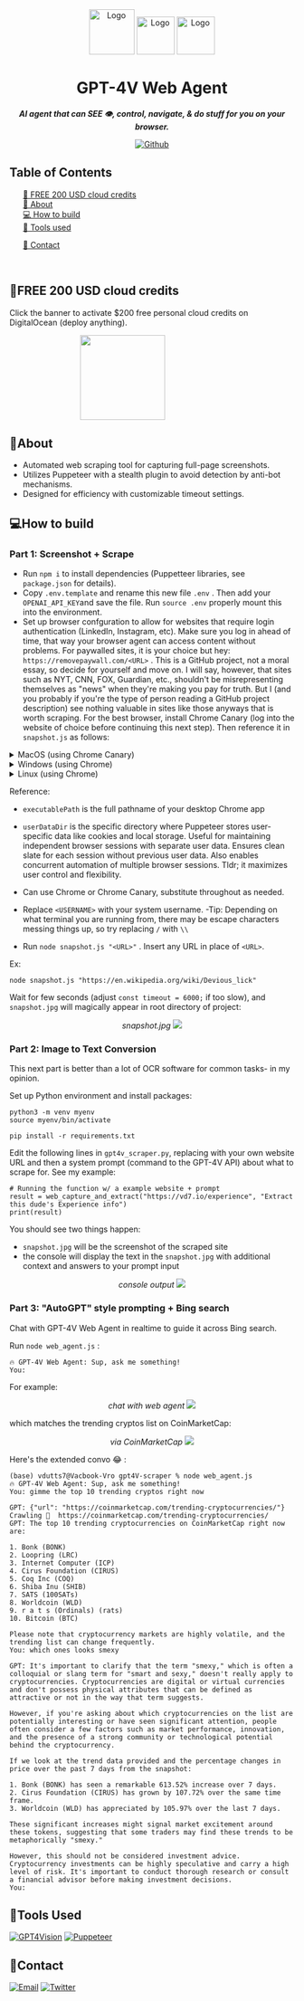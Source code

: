<div align="center">


  <img src="https://res.cloudinary.com/dnz16usmk/image/upload/f_auto,q_auto/v1/vd7-website/gpt4v-logo" alt="Logo" width="80" height="80" />
  <img src="https://res.cloudinary.com/dnz16usmk/image/upload/f_auto,q_auto/v1/vd7-website/wikipedia-logo" alt="Logo" width="67" height="67"/>
   <img src="https://res.cloudinary.com/dnz16usmk/image/upload/f_auto,q_auto/v1/vd7-website/linkedin-logo" alt="Logo" width="67" height="67"/>

  <h1 align="center">
        GPT-4V Web Agent
    </h1>
    <p align="center"> 
        <i><b>AI agent that can SEE 👁️, control, navigate, & do stuff for you on your browser.</b></i>
        <br /> 
    </p>

[![Github][github]][github-url]


</div>



## Table of Contents

  <ol>
    <a href="#FREE-200-USD-cloud-credits">💸 FREE 200 USD cloud credits</a><br/>
    <a href="#about">📝 About</a><br/>
    <a href="#how-to-build">💻 How to build</a><br/>
    <a href="#tools-used">🔧 Tools used</a>
        <ul>
        </ul>
    <a href="#contact">👤 Contact</a>
  </ol>

<br/>

## 💸FREE 200 USD cloud credits

Click the banner to activate $200 free personal cloud credits on DigitalOcean (deploy anything).

<div style="display: flex; align-items: center; justify-content: center; width: 400px;"> 
    <a href="https://www.digitalocean.com/?refcode=2aa0ec7cfd0e&utm_campaign=Referral_Invite&utm_medium=Referral_Program&utm_source=badge">
        <img src="https://res.cloudinary.com/dnz16usmk/image/upload/v1709301461/digitalocean-referral.png"
            width="150"
        />
    </a>
</div>



## 📝About

- Automated web scraping tool for capturing full-page screenshots.
- Utilizes Puppeteer with a stealth plugin to avoid detection by anti-bot mechanisms.
- Designed for efficiency with customizable timeout settings.


## 💻How to build

### Part 1: Screenshot + Scrape
- Run `npm i` to install dependencies (Puppetteer libraries, see `package.json` for details).
- Copy `.env.template` and rename this new file `.env` . Then add your `OPENAI_API_KEY`and save the file. Run `source .env` properly mount this into the environment.
- Set up browser confguration to allow for websites that require login authentication (LinkedIn, Instagram, etc). Make sure you log in ahead of time, that way your browser agent can access content without problems. For paywalled sites, it is your choice but hey: `https://removepaywall.com/<URL>` . This is a GitHub project, not a moral essay, so decide for yourself and move on.  I will say, however, that sites such as NYT, CNN, FOX, Guardian, etc., shouldn't be misrepresenting themselves as "news" when they're making you pay for truth. But I (and you probably if you're the type of person reading a GitHub project description) see nothing valuable in sites like those anyways that is worth scraping. For the best browser, install Chrome Canary (log into the website of choice before continuing this next step). Then reference it in `snapshot.js` as follows:

<details>

<summary>
    MacOS (using Chrome Canary)
</summary>

```
executablePath: '/Applications/Google\ Chrome\ Canary.app/Contents/MacOS/Google\ Chrome\ Canary',

userDataDir: '/Users/<USERNAME>/Library/Application\ Support/Google/Chrome\ Canary/Default',
``` 
</details>

<details>

<summary>
    Windows (using Chrome)
</summary>

```
executablePath: 'C:/Program Files/Google/Chrome/Application/chrome.exe',

userDataDir: 'C:/Users/<USERNAME>/AppData/Local/Google/Chrome/User Data',
``` 
</details>

<details>

<summary>
    Linux (using Chrome)
</summary>

```
executablePath: '/usr/bin/google-chrome',

userDataDir: '/home/<USERNAME>/.config/google-chrome',
``` 
</details>

Reference:
- `executablePath` is the full pathname of your desktop Chrome app
- `userDataDir` is the specific directory where Puppeteer stores user-specific data like cookies and local storage. Useful for maintaining independent browser sessions with separate user data. Ensures clean slate for each session without previous user data. Also enables concurrent automation of multiple browser sessions. Tldr; it maximizes user control and flexibility.
- Can use Chrome or Chrome Canary, substitute throughout as needed.
- Replace `<USERNAME>` with your system username. 
-Tip: Depending on what terminal you are running from, there may be escape characters messing things up, so try replacing `/` with `\\`


- Run `node snapshot.js "<URL>"` . Insert any URL in place of `<URL>`. 

Ex:
```
node snapshot.js "https://en.wikipedia.org/wiki/Devious_lick"
```
Wait for few seconds (adjust `const timeout = 6000;`  if too slow), and  `snapshot.jpg` will magically appear in root directory of project:

<div align="center">
    <i>snapshot.jpg</i>
    <img src="https://res.cloudinary.com/dnz16usmk/image/upload/f_auto,q_auto/v1/vd7-website/snapshot-deviouslick"   />
</div>


### Part 2: Image to Text Conversion 

This next part is better than a lot of OCR software for common tasks- in my opinion.

Set up Python environment and install packages:
```
python3 -m venv myenv
source myenv/bin/activate
```

```
pip install -r requirements.txt
```



Edit the following lines in `gpt4v_scraper.py`, replacing with your own website URL and then a system prompt (command to the GPT-4V API) about what to scrape for. See my example:

```
# Running the function w/ a example website + prompt
result = web_capture_and_extract("https://vd7.io/experience", "Extract this dude's Experience info")
print(result)
```
You should see two things happen:
- `snapshot.jpg` will be the screenshot of the scraped site
- the console will display the text in the `snapshot.jpg` with additional context and answers to your prompt input

<div align="center">
    <i>console output</i>
    <img src="https://res.cloudinary.com/dnz16usmk/image/upload/f_auto,q_auto/v1/vd7-website/gpt4v_scraper-consolelog"   />
</div>



### Part 3: "AutoGPT" style prompting + Bing search 

Chat with GPT-4V Web Agent in realtime to guide it across Bing search.

Run `node web_agent.js` :
```
🔥 GPT-4V Web Agent: Sup, ask me something!
You: 
```
For example:

<div align="center">
    <i>chat with web agent</i>
    <img src="https://res.cloudinary.com/dnz16usmk/image/upload/f_auto,q_auto/v1/vd7-website/gpt4v_scraper-webagent"   />
</div>

which matches the trending cryptos list on CoinMarketCap:


<div align="center">
    <i>via CoinMarketCap</i>
    <img src="https://res.cloudinary.com/dnz16usmk/image/upload/f_auto,q_auto/v1/vd7-website/gpt4v_scraper-coinmarketcap"   />
</div>

Here's the extended convo 😂 :
```
(base) vdutts7@Vacbook-Vro gpt4V-scraper % node web_agent.js 
🔥 GPT-4V Web Agent: Sup, ask me something!
You: gimme the top 10 trending cryptos right now

GPT: {"url": "https://coinmarketcap.com/trending-cryptocurrencies/"}
Crawling 🐜  https://coinmarketcap.com/trending-cryptocurrencies/
GPT: The top 10 trending cryptocurrencies on CoinMarketCap right now are:

1. Bonk (BONK)
2. Loopring (LRC)
3. Internet Computer (ICP)
4. Cirus Foundation (CIRUS)
5. Coq Inc (COQ)
6. Shiba Inu (SHIB)
7. SATS (100SATs)
8. Worldcoin (WLD)
9. r a t s (Ordinals) (rats)
10. Bitcoin (BTC)

Please note that cryptocurrency markets are highly volatile, and the trending list can change frequently.
You: which ones looks smexy

GPT: It's important to clarify that the term "smexy," which is often a colloquial or slang term for "smart and sexy," doesn't really apply to cryptocurrencies. Cryptocurrencies are digital or virtual currencies and don't possess physical attributes that can be defined as attractive or not in the way that term suggests.

However, if you're asking about which cryptocurrencies on the list are potentially interesting or have seen significant attention, people often consider a few factors such as market performance, innovation, and the presence of a strong community or technological potential behind the cryptocurrency.

If we look at the trend data provided and the percentage changes in price over the past 7 days from the snapshot:

1. Bonk (BONK) has seen a remarkable 613.52% increase over 7 days.
2. Cirus Foundation (CIRUS) has grown by 107.72% over the same time frame.
3. Worldcoin (WLD) has appreciated by 105.97% over the last 7 days.

These significant increases might signal market excitement around these tokens, suggesting that some traders may find these trends to be metaphorically "smexy."

However, this should not be considered investment advice. Cryptocurrency investments can be highly speculative and carry a high level of risk. It's important to conduct thorough research or consult a financial advisor before making investment decisions.
You: 
```

## 🔧Tools Used

[![GPT4Vision][GPT4Vision]][GPT4Vision-url]
[![Puppeteer][puppeteer]][puppeteer-url]

## 👤Contact

<!-- Replace placeholders with your actual contact information -->
[![Email][email]][email-url]
[![Twitter][twitter]][twitter-url]

<!-- MARKDOWN LINKS & IMAGES -->
<!-- https://www.markdownguide.org/basic-syntax/#reference-style-links -->

[GPT4Vision]: https://img.shields.io/badge/OpenAI_GPT--4V-0058A0?style=for-the-badge&logo=openai&logoColor=white&color=4aa481
[GPT4Vision-url]: https://openai.com/research/gpt-4v-system-card
[puppeteer]: https://img.shields.io/badge/Puppeteer-40B5A4?style=for-the-badge&logo=Puppeteer&logoColor=white
[puppeteer-url]: https://pptr.dev/
[email]: https://img.shields.io/badge/me@vd7.io-FFCA28?style=for-the-badge&logo=Gmail&logoColor=00bbff&color=black
[email-url]: #
[github]: https://img.shields.io/badge/💻Github-000000?style=for-the-badge
[github-url]: https://github.com/vdutts7/gpt4v-scraper
[twitter]: https://img.shields.io/badge/Twitter-FFCA28?style=for-the-badge&logo=Twitter&logoColor=00bbff&color=black
[twitter-url]: https://twitter.com/vdutts7/
